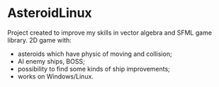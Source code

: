 # AsteroidLinux

Project created to improve my skills in vector algebra and SFML game library.
2D game with:
- asteroids which have physic of moving and collision;
- AI enemy ships, BOSS;
- possibility to find some kinds of ship improvements;
- works on Windows/Linux.
